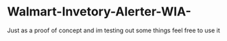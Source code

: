 # Walmart-Invetory-Alerter-WIA-
Just as a proof of concept and im testing out some things feel free to use it
